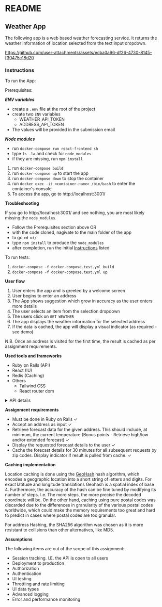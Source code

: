 # README

## Weather App

The following app is a web based weather forecasting service. It returns the weather information of location selected
from the text input dropdown.



https://github.com/user-attachments/assets/ecba0a96-df26-4730-8145-f30475c18d20



### Instructions

To run the App:

Prerequisites:

***ENV variables***
- create a `.env` file at the root of the project
- create two `ENV` variables
  - WEATHER_API_TOKEN
  - ADDRESS_API_TOKEN
- The values will be provided in the submission email

***Node modules***
- run `docker-compose run react-frontend sh`
- type `ls -la` and check for `node_modules`
- if they are missing, run `npm install`

1. run `docker-compose build`
2. run `docker-compose up` to start the app
3. run `docker-compose down` to stop the container
4. run `docker exec -it <container-name> /bin/bash` to enter the container's console
5. To access the app, go to http://localhost:3001/

**Troubleshooting**

If you go to http://localhost:3001/ and see nothing, you are most likely missing the `node_modules`.
- Follow the Prerequisites section above OR
- with the code cloned, nagivate to the main folder of the app
- to go `cd ui/`
- type `npm install` to produce the `node_modules`
- after completion, run the initial [Instructions](#instructions) listed 

To run tests:
1. `docker-compose -f docker-compose.test.yml build`
2. `docker-compose -f docker-compose.test.yml up`

**User flow**

1. User enters the app and is greeted by a welcome screen
2. User begins to enter an address
3. The App shows suggestion which grow in accuracy as the user enters more details
4. The user selects an item from the selection dropdown
5. The users click on `GET WEATHER`
6. The app displays the weather information for the selected address
7. If the data is cached, the app will display a visual indicator (as required - see demo)

N.B. Once an address is visited for the first time, the result is cached as per assignment requirements.

**Used tools and frameworks**
- Ruby on Rails (API)
- React (IU)
- Redis (Caching)
- Others
  - Tailwind CSS
  - React router dom

<details>
    <summary>API details</summary>

1. **Address suggestions endpoint**
   - **GET**: `/api/v1/address/{input}` 
   - **Description**: Provides address suggestions given a partial address string or a postal code
   - **Parameters**:
     - `input`
       - Required: true
       - Type: string

2. **Weather forecast service endpoint**
    - **GET**: `/api/v1/weather/forecast/{coords}`
    - **Description**: Provides the weather information of a location given in the form of latitude, longitude. It
    includes information such as current weather conditions, daily minimum and maximum temperatures, and hourly forecast
    for the current day of the location.
    - **Parameters**:
        - `address`
            - Required: true
            - Type: string
            - Format (`latitude, longitude`): `45.50283,-73.5728`

</details>

**Assignment requirements**

   - Must be done in Ruby on Rails &check;
   - Accept an address as input &check;
   - Retrieve forecast data for the given address. This should include, at minimum, the current temperature (Bonus points - Retrieve high/low and/or extended forecast) &check;
   - Display the requested forecast details to the user &check;
   - Cache the forecast details for 30 minutes for all subsequent requests by zip codes. Display indicator if result is pulled from cache. &check;

**Caching implementation**

Location caching is done using the [GeoHash](https://en.wikipedia.org/wiki/Geohash) hash algorithm,
which encodes a geographic location into a short string of letters and digits. For exact latitude and longitude translations 
Geohash is a spatial index of base 4. Furthermore, the accuracy of the hash can be fine tuned by modifying its number of steps. I.e.
The more steps, the more precise the decoded coordinate will be. On the other hand, caching using pure postal codes was discarded due to the differences 
in granularity of the various postal codes worldwide, which could make the memory requirements too great and hard to predict in cases where postal codes are
too granular.

For address Hashing, the SHA256 algorithm was chosen as it is more resistant to collisions than other alternatives, like MD5.

**Assumptions**

The following items are out of the scope of this assignment:

   - Session tracking. I.E. the API is open to all users
   - Deployment to production
   - Authorization
   - Authentication
   - UI testing
   - Throttling and rate limiting
   - UI data types
   - Advanced logging
   - Error and performance monitoring
